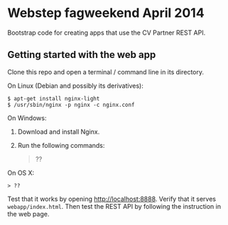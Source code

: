 # Webstep fagweekend April 2014

Bootstrap code for creating apps that use the CV Partner REST API.

## Getting started with the web app

Clone this repo and open a terminal / command line in its directory.

On Linux (Debian and possibly its derivatives):

    $ apt-get install nginx-light
    $ /usr/sbin/nginx -p nginx -c nginx.conf

On Windows:

1. Download and install Nginx.
2. Run the following commands:

    > ??

On OS X:

    > ??

Test that it works by opening <http://localhost:8888>. Verify that it
serves `webapp/index.html`. Then test the REST API by following the
instruction in the web page.


